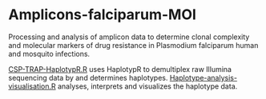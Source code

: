 # Amplicons-falciparum-MOI
Processing and analysis of amplicon data to determine clonal complexity and molecular markers of drug resistance in Plasmodium falciparum human and mosquito infections.

[CSP-TRAP-HaplotypR.R](https://github.com/leenvh/Amplicons-falciparum-MOI/blob/master/CSP-TRAP_HaplotypR.R) uses HaplotypR to demultiplex raw Illumina sequencing data by and determines haplotypes.
[Haplotype-analysis-visualisation.R](https://github.com/leenvh/Amplicons-falciparum-MOI/blob/master/Haplotype-analysis-visualisation.R) analyses, interprets and visualizes the haplotype data.
